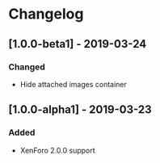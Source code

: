Changelog
=========

[1.0.0-beta1] - 2019-03-24
---------------------------
### Changed
- Hide attached images container

[1.0.0-alpha1] - 2019-03-23
---------------------------
### Added
- XenForo 2.0.0 support
